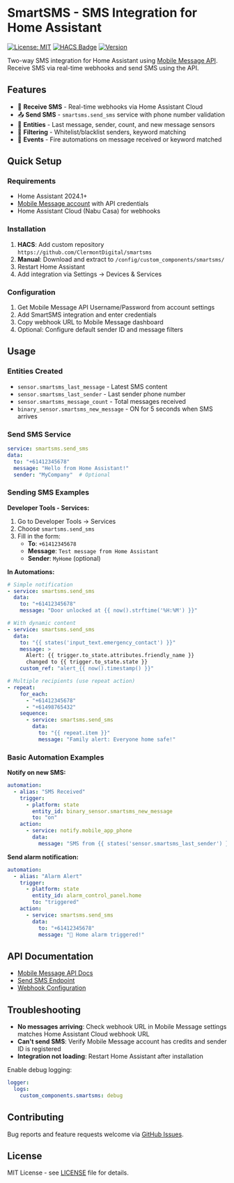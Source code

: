 # SmartSMS - SMS Integration for Home Assistant

[![License: MIT](https://img.shields.io/badge/License-MIT-blue.svg)](LICENSE)
[![HACS Badge](https://img.shields.io/badge/HACS-Custom-orange.svg)](https://github.com/custom-components/hacs)
[![Version](https://img.shields.io/badge/version-0.9.4-green.svg)](https://github.com/ClermontDigital/smartsms)

Two-way SMS integration for Home Assistant using [Mobile Message API](https://mobilemessage.com.au/). Receive SMS via real-time webhooks and send SMS using the API.

## Features

- 📱 **Receive SMS** - Real-time webhooks via Home Assistant Cloud
- 📤 **Send SMS** - `smartsms.send_sms` service with phone number validation
- 🔧 **Entities** - Last message, sender, count, and new message sensors
- 🎯 **Filtering** - Whitelist/blacklist senders, keyword matching
- 🚀 **Events** - Fire automations on message received or keyword matched

## Quick Setup

### Requirements
- Home Assistant 2024.1+
- [Mobile Message account](https://mobilemessage.com.au/) with API credentials
- Home Assistant Cloud (Nabu Casa) for webhooks

### Installation
1. **HACS**: Add custom repository `https://github.com/ClermontDigital/smartsms`
2. **Manual**: Download and extract to `/config/custom_components/smartsms/`
3. Restart Home Assistant
4. Add integration via Settings → Devices & Services

### Configuration
1. Get Mobile Message API Username/Password from account settings
2. Add SmartSMS integration and enter credentials
3. Copy webhook URL to Mobile Message dashboard
4. Optional: Configure default sender ID and message filters

## Usage

### Entities Created
- `sensor.smartsms_last_message` - Latest SMS content
- `sensor.smartsms_last_sender` - Last sender phone number
- `sensor.smartsms_message_count` - Total messages received
- `binary_sensor.smartsms_new_message` - ON for 5 seconds when SMS arrives

### Send SMS Service
```yaml
service: smartsms.send_sms
data:
  to: "+61412345678"
  message: "Hello from Home Assistant!"
  sender: "MyCompany"  # Optional
```

### Sending SMS Examples

**Developer Tools - Services:**
1. Go to Developer Tools → Services
2. Choose `smartsms.send_sms`
3. Fill in the form:
   - **To**: `+61412345678`
   - **Message**: `Test message from Home Assistant`
   - **Sender**: `MyHome` (optional)

**In Automations:**
```yaml
# Simple notification
- service: smartsms.send_sms
  data:
    to: "+61412345678"
    message: "Door unlocked at {{ now().strftime('%H:%M') }}"

# With dynamic content
- service: smartsms.send_sms
  data:
    to: "{{ states('input_text.emergency_contact') }}"
    message: >
      Alert: {{ trigger.to_state.attributes.friendly_name }} 
      changed to {{ trigger.to_state.state }}
    custom_ref: "alert_{{ now().timestamp() }}"

# Multiple recipients (use repeat action)
- repeat:
    for_each:
      - "+61412345678"
      - "+61498765432"
    sequence:
      - service: smartsms.send_sms
        data:
          to: "{{ repeat.item }}"
          message: "Family alert: Everyone home safe!"
```

### Basic Automation Examples

**Notify on new SMS:**
```yaml
automation:
  - alias: "SMS Received"
    trigger:
      - platform: state
        entity_id: binary_sensor.smartsms_new_message
        to: "on"
    action:
      - service: notify.mobile_app_phone
        data:
          message: "SMS from {{ states('sensor.smartsms_last_sender') }}: {{ states('sensor.smartsms_last_message') }}"
```

**Send alarm notification:**
```yaml
automation:
  - alias: "Alarm Alert"
    trigger:
      - platform: state
        entity_id: alarm_control_panel.home
        to: "triggered"
    action:
      - service: smartsms.send_sms
        data:
          to: "+61412345678"
          message: "🚨 Home alarm triggered!"
```

## API Documentation

- [Mobile Message API Docs](https://mobilemessage.com.au/api-documentation)
- [Send SMS Endpoint](https://mobilemessage.com.au/api-documentation#send-sms-messages)
- [Webhook Configuration](https://mobilemessage.com.au/api-documentation#webhooks)

## Troubleshooting

- **No messages arriving**: Check webhook URL in Mobile Message settings matches Home Assistant Cloud webhook URL
- **Can't send SMS**: Verify Mobile Message account has credits and sender ID is registered
- **Integration not loading**: Restart Home Assistant after installation

Enable debug logging:
```yaml
logger:
  logs:
    custom_components.smartsms: debug
```

## Contributing

Bug reports and feature requests welcome via [GitHub Issues](https://github.com/ClermontDigital/smartsms/issues).

## License

MIT License - see [LICENSE](LICENSE) file for details. 